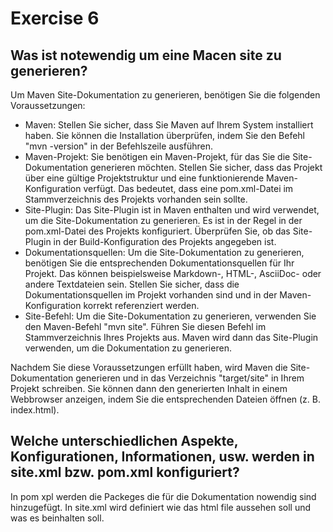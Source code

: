 # Exercise 6
## Was ist notewendig um eine Macen site zu generieren?
Um Maven Site-Dokumentation zu generieren, benötigen Sie die folgenden Voraussetzungen:

* Maven: Stellen Sie sicher, dass Sie Maven auf Ihrem System installiert haben. Sie können die Installation überprüfen, indem Sie den Befehl "mvn -version" in der Befehlszeile ausführen.
* Maven-Projekt: Sie benötigen ein Maven-Projekt, für das Sie die Site-Dokumentation generieren möchten. Stellen Sie sicher, dass das Projekt über eine gültige Projektstruktur und eine funktionierende Maven-Konfiguration verfügt. Das bedeutet, dass eine pom.xml-Datei im Stammverzeichnis des Projekts vorhanden sein sollte.
* Site-Plugin: Das Site-Plugin ist in Maven enthalten und wird verwendet, um die Site-Dokumentation zu generieren. Es ist in der Regel in der pom.xml-Datei des Projekts konfiguriert. Überprüfen Sie, ob das Site-Plugin in der Build-Konfiguration des Projekts angegeben ist.
* Dokumentationsquellen: Um die Site-Dokumentation zu generieren, benötigen Sie die entsprechenden Dokumentationsquellen für Ihr Projekt. Das können beispielsweise Markdown-, HTML-, AsciiDoc- oder andere Textdateien sein. Stellen Sie sicher, dass die Dokumentationsquellen im Projekt vorhanden sind und in der Maven-Konfiguration korrekt referenziert werden.
* Site-Befehl: Um die Site-Dokumentation zu generieren, verwenden Sie den Maven-Befehl "mvn site". Führen Sie diesen Befehl im Stammverzeichnis Ihres Projekts aus. Maven wird dann das Site-Plugin verwenden, um die Dokumentation zu generieren.

Nachdem Sie diese Voraussetzungen erfüllt haben, wird Maven die Site-Dokumentation generieren und in das Verzeichnis "target/site" in Ihrem Projekt schreiben. Sie können dann den generierten Inhalt in einem Webbrowser anzeigen, indem Sie die entsprechenden Dateien öffnen (z. B. index.html).

## Welche unterschiedlichen Aspekte, Konfigurationen, Informationen, usw. werden in site.xml bzw. pom.xml konfiguriert?
In pom xpl werden die Packeges die für die Dokumentation nowendig sind hinzugefügt.
In site.xml wird definiert wie das html file aussehen soll und was es beinhalten soll.


